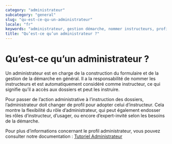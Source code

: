 ```yaml
---
category: "administrateur"
subcategory: "general"
slug: "qu-est-ce-qu-un-administrateur"
locale: "fr"
keywords: "administrateur, gestion démarche, nommer instructeurs, profil utilisateur"
title: "Qu’est-ce qu’un administrateur ?"
---
```


# Qu’est-ce qu’un administrateur ?

Un administrateur est en charge de la construction du formulaire et de la gestion de la démarche en général. Il a la responsabilité de nommer les instructeurs et est automatiquement considéré comme instructeur, ce qui signifie qu’il a accès aux dossiers et peut les instruire.

Pour passer de l’action administrative à l’instruction des dossiers, l’administrateur doit changer de profil pour adopter celui d’instructeur. Cela montre la flexibilité du rôle d’administrateur, qui peut également endosser les rôles d’instructeur, d’usager, ou encore d’expert-invité selon les besoins de la démarche.

Pour plus d’informations concernant le profil administrateur, vous pouvez consulter notre documentation : [Tutoriel Administrateur](https://doc.demarches-simplifiees.fr/tutoriels/tutoriel-administrateur)
